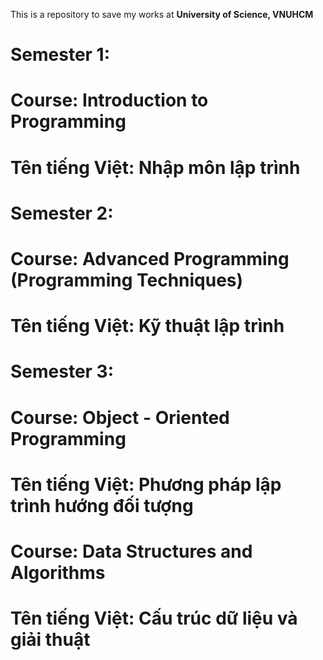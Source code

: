This is a repository to save my works at **University of Science, VNUHCM**

# Semester 1:
# Course: Introduction to Programming
# Tên tiếng Việt: Nhập môn lập trình


# Semester 2:
# Course: Advanced Programming (Programming Techniques)
# Tên tiếng Việt: Kỹ thuật lập trình

# Semester 3:
# Course: Object - Oriented Programming
# Tên tiếng Việt: Phương pháp lập trình hướng đối tượng

# Course: Data Structures and Algorithms
# Tên tiếng Việt: Cấu trúc dữ liệu và giải thuật
